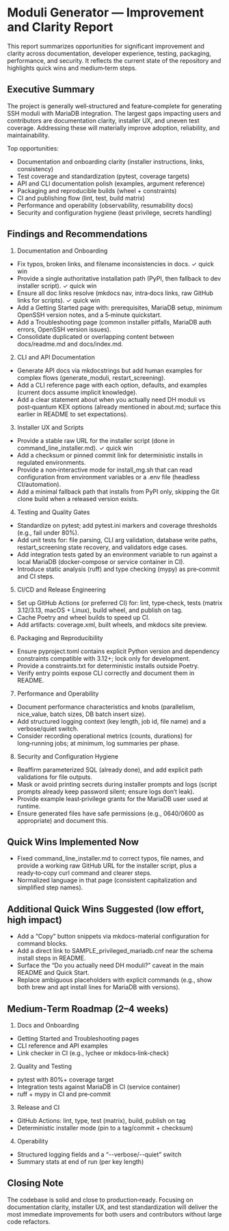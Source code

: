 # Moduli Generator — Improvement and Clarity Report

This report summarizes opportunities for significant improvement and clarity across documentation, developer experience,
testing, packaging, performance, and security. It reflects the current state of the repository and highlights quick wins
and medium‑term steps.

## Executive Summary

The project is generally well‑structured and feature‑complete for generating SSH moduli with MariaDB integration. The
largest gaps impacting users and contributors are documentation clarity, installer UX, and uneven test coverage.
Addressing these will materially improve adoption, reliability, and maintainability.

Top opportunities:

- Documentation and onboarding clarity (installer instructions, links, consistency)
- Test coverage and standardization (pytest, coverage targets)
- API and CLI documentation polish (examples, argument reference)
- Packaging and reproducible builds (wheel + constraints)
- CI and publishing flow (lint, test, build matrix)
- Performance and operability (observability, resumability docs)
- Security and configuration hygiene (least privilege, secrets handling)

## Findings and Recommendations

1. Documentation and Onboarding

- Fix typos, broken links, and filename inconsistencies in docs. ✓ quick win
- Provide a single authoritative installation path (PyPI, then fallback to dev installer script). ✓ quick win
- Ensure all doc links resolve (mkdocs nav, intra‑docs links, raw GitHub links for scripts). ✓ quick win
- Add a Getting Started page with: prerequisites, MariaDB setup, minimum OpenSSH version notes, and a 5‑minute
  quickstart.
- Add a Troubleshooting page (common installer pitfalls, MariaDB auth errors, OpenSSH version issues).
- Consolidate duplicated or overlapping content between docs/readme.md and docs/index.md.

2. CLI and API Documentation

- Generate API docs via mkdocstrings but add human examples for complex flows (generate_moduli, restart_screening).
- Add a CLI reference page with each option, defaults, and examples (current docs assume implicit knowledge).
- Add a clear statement about when you actually need DH moduli vs post‑quantum KEX options (already mentioned in
  about.md; surface this earlier in README to set expectations).

3. Installer UX and Scripts

- Provide a stable raw URL for the installer script (done in command_line_installer.md). ✓ quick win
- Add a checksum or pinned commit link for deterministic installs in regulated environments.
- Provide a non‑interactive mode for install_mg.sh that can read configuration from environment variables or a .env
  file (headless CI/automation).
- Add a minimal fallback path that installs from PyPI only, skipping the Git clone build when a released version exists.

4. Testing and Quality Gates

- Standardize on pytest; add pytest.ini markers and coverage thresholds (e.g., fail under 80%).
- Add unit tests for: file parsing, CLI arg validation, database write paths, restart_screening state recovery, and
  validators edge cases.
- Add integration tests gated by an environment variable to run against a local MariaDB (docker‑compose or service
  container in CI).
- Introduce static analysis (ruff) and type checking (mypy) as pre‑commit and CI steps.

5. CI/CD and Release Engineering

- Set up GitHub Actions (or preferred CI) for: lint, type‑check, tests (matrix 3.12/3.13, macOS + Linux), build wheel,
  and publish on tag.
- Cache Poetry and wheel builds to speed up CI.
- Add artifacts: coverage.xml, built wheels, and mkdocs site preview.

6. Packaging and Reproducibility

- Ensure pyproject.toml contains explicit Python version and dependency constraints compatible with 3.12+; lock only for
  development.
- Provide a constraints.txt for deterministic installs outside Poetry.
- Verify entry points expose CLI correctly and document them in README.

7. Performance and Operability

- Document performance characteristics and knobs (parallelism, nice_value, batch sizes, DB batch insert size).
- Add structured logging context (key length, job id, file name) and a verbose/quiet switch.
- Consider recording operational metrics (counts, durations) for long‑running jobs; at minimum, log summaries per phase.

8. Security and Configuration Hygiene

- Reaffirm parameterized SQL (already done), and add explicit path validations for file outputs.
- Mask or avoid printing secrets during installer prompts and logs (script prompts already keep password silent; ensure
  logs don’t leak).
- Provide example least‑privilege grants for the MariaDB user used at runtime.
- Ensure generated files have safe permissions (e.g., 0640/0600 as appropriate) and document this.

## Quick Wins Implemented Now

- Fixed command_line_installer.md to correct typos, file names, and provide a working raw GitHub URL for the installer
  script, plus a ready‑to‑copy curl command and clearer steps.
- Normalized language in that page (consistent capitalization and simplified step names).

## Additional Quick Wins Suggested (low effort, high impact)

- Add a “Copy” button snippets via mkdocs-material configuration for command blocks.
- Add a direct link to SAMPLE_privileged_mariadb.cnf near the schema install steps in README.
- Surface the “Do you actually need DH moduli?” caveat in the main README and Quick Start.
- Replace ambiguous placeholders with explicit commands (e.g., show both brew and apt install lines for MariaDB with
  versions).

## Medium‑Term Roadmap (2–4 weeks)

1. Docs and Onboarding

- Getting Started and Troubleshooting pages
- CLI reference and API examples
- Link checker in CI (e.g., lychee or mkdocs‑link‑check)

2. Quality and Testing

- pytest with 80%+ coverage target
- Integration tests against MariaDB in CI (service container)
- ruff + mypy in CI and pre‑commit

3. Release and CI

- GitHub Actions: lint, type, test (matrix), build, publish on tag
- Deterministic installer mode (pin to a tag/commit + checksum)

4. Operability

- Structured logging fields and a “--verbose/--quiet” switch
- Summary stats at end of run (per key length)

## Closing Note

The codebase is solid and close to production‑ready. Focusing on documentation clarity, installer UX, and test
standardization will deliver the most immediate improvements for both users and contributors without large code
refactors.